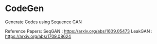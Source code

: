 # CodeGen
Generate Codes using Sequence GAN

Reference Papers:
SeqGAN : https://arxiv.org/abs/1609.05473
LeakGAN : https://arxiv.org/abs/1709.08624
